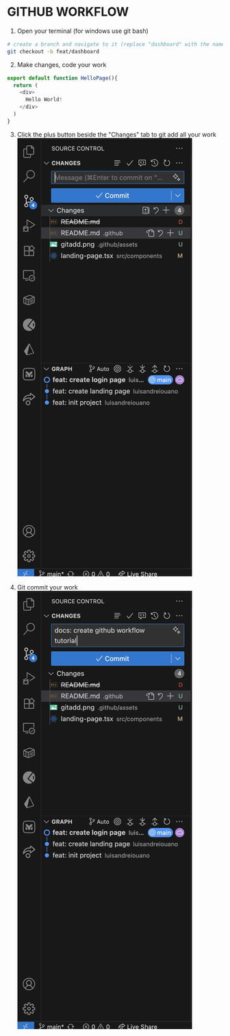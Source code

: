 # GITHUB WORKFLOW
1. Open your terminal (for windows use git bash)

```bash
# create a branch and navigate to it (replace "dashboard" with the name of the branch you are working on)
git checkout -b feat/dashboard
```

2. Make changes, code your work
```javascript
export default function HelloPage(){
  return (
    <div>
      Hello World!
    </div>
  )
}
```

3. Click the plus button beside the "Changes" tab to git add all your work
![Screens](./assets/gitadd.png)

4. Git commit your work
![Screens](./assets/gitcommit.png)